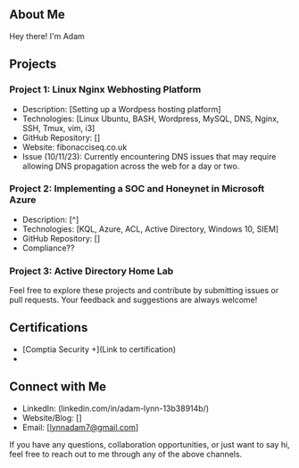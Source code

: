 ## About Me
Hey there! I'm Adam 

## Projects

### Project 1: Linux Nginx Webhosting Platform
- Description: [Setting up a Wordpess hosting platform]
- Technologies: [Linux Ubuntu, BASH, Wordpress, MySQL, DNS, Nginx, SSH, Tmux, vim, i3]
- GitHub Repository: []
- Website: fibonacciseq.co.uk
- Issue (10/11/23): Currently encountering DNS issues that may require allowing DNS propagation across the web for a day or two.

### Project 2: Implementing a SOC and Honeynet in Microsoft Azure
- Description: [^]
- Technologies: [KQL, Azure, ACL, Active Directory, Windows 10, SIEM]
- GitHub Repository: []
- Compliance??
  

### Project 3: Active Directory Home Lab




Feel free to explore these projects and contribute by submitting issues or pull requests. Your feedback and suggestions are always welcome!

## Certifications

- [Comptia Security +](Link to certification)
- 
## Connect with Me

- LinkedIn: (linkedin.com/in/adam-lynn-13b38914b/)
- Website/Blog: []
- Email: [lynnadam7@gmail.com]

If you have any questions, collaboration opportunities, or just want to say hi, feel free to reach out to me through any of the above channels.


[linkedin]: linkedin.com/in/adam-lynn-13b38914b/

